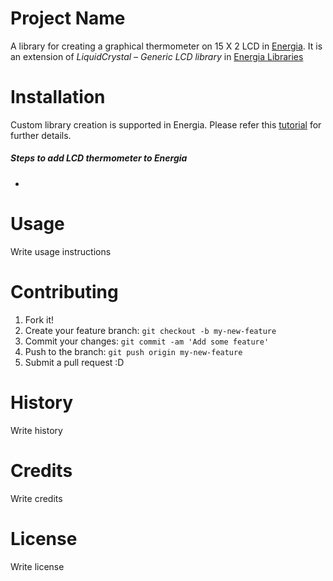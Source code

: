 # Project Name
A library for creating a graphical thermometer on 15 X 2 LCD in [Energia]. It is an extension of *LiquidCrystal – Generic LCD library* in [Energia Libraries][el]

# Installation
Custom library creation is supported in Energia. Please refer this [tutorial][libtut] for further details.

##### Steps to add LCD thermometer to *Energia*
*

# Usage
Write usage instructions

# Contributing
1. Fork it!
2. Create your feature branch: `git checkout -b my-new-feature`
3. Commit your changes: `git commit -am 'Add some feature'`
4. Push to the branch: `git push origin my-new-feature`
5. Submit a pull request :D

# History
Write history

# Credits
Write credits

# License
Write license

[libtut]:<http://energia.nu/Tutorial_Library.html>
[el]:<http://energia.nu/reference/libraries/>
[energia]: <http://energia.nu/>

